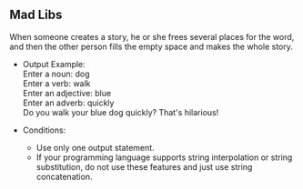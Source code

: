 ## Mad Libs

When someone creates a story, he or she frees several places for the word, and then the other person fills the empty space and makes the whole story.

* Output Example:
  <br>Enter a noun: dog
  <br>Enter a verb: walk
  <br>Enter an adjective: blue
  <br>Enter an adverb: quickly
  <br>Do you walk your blue dog quickly? That's hilarious!

* Conditions:
  * Use only one output statement.
  * If your programming language supports string interpolation or string substitution, do not use these features and just use string concatenation.

